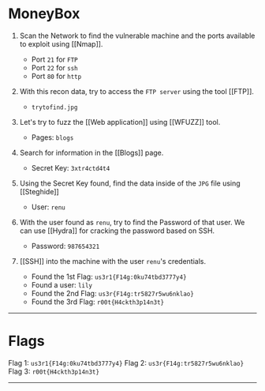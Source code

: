 # MoneyBox

1. Scan the Network to find the vulnerable machine and the ports available to exploit using [[Nmap]].
	* Port `21` for `FTP`
	* Port `22` for `ssh`
	* Port `80` for `http`

2. With this recon data, try to access the `FTP server` using the tool [[FTP]]. 
	* `trytofind.jpg`

3. Let's try to fuzz the [[Web application]] using [[WFUZZ]] tool.
	* Pages: `blogs`

4. Search for information in the [[Blogs]] page.
	* Secret Key: `3xtr4ctd4t4`

5. Using the Secret Key found, find the data inside of the `JPG` file using [[Steghide]]
	* User: `renu`

6. With the user found as `renu`, try to find the Password of that user. We can use [[Hydra]] for cracking the password based on SSH.
	* Password: `987654321`

7. [[SSH]] into the machine with the user `renu`'s credentials.
	* Found the 1st Flag: `us3r1{F14g:0ku74tbd3777y4}`
	* Found a user: `lily`
	* Found the 2nd Flag: `us3r{F14g:tr5827r5wu6nklao}`
	* Found the 3rd Flag: `r00t{H4ckth3p14n3t}`

--------
# Flags

Flag 1: `us3r1{F14g:0ku74tbd3777y4}`
Flag 2: `us3r{F14g:tr5827r5wu6nklao}`
Flag 3: `r00t{H4ckth3p14n3t}`

------